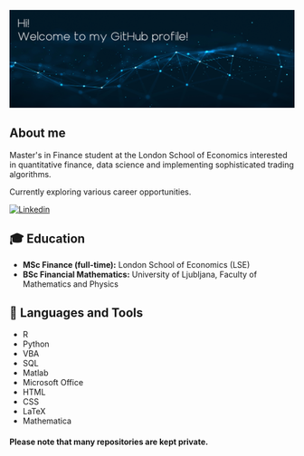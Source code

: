 [![Header](https://github.com/matejske/matejske/blob/main/Git_profile_picture.jpg)]()

## About me
Master's in Finance student at the London School of Economics interested in quantitative finance, data science and implementing sophisticated trading algorithms. 

Currently exploring various career opportunities.

[![Linkedin](https://img.shields.io/badge/LinkedIn-0077B5?style=for-the-badge&logo=linkedin&logoColor=white)](https://www.linkedin.com/in/matej-skerlep/)


## :mortar_board: Education

-  **MSc Finance (full-time):** London School of Economics (LSE)
-  **BSc Financial Mathematics:** University of Ljubljana, Faculty of Mathematics and Physics


## :wrench: Languages and Tools

-  R
-  Python
-  VBA
-  SQL
-  Matlab
-  Microsoft Office
-  HTML
-  CSS
-  LaTeX
-  Mathematica


#### Please note that many repositories are kept private.
